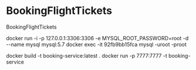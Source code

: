 # BookingFlightTickets
BookingFlightTickets



docker run -i -p 127.0.0.1:3306:3306 -e MYSQL_ROOT_PASSWORD=root -d --name mysql mysql:5.7
docker exec -it 92fb9bb15fca mysql -uroot -proot


docker build -t booking-service:latest .
docker run -p 7777:7777 -t booking-service